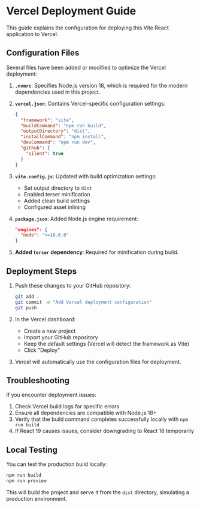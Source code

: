 # Vercel Deployment Guide

This guide explains the configuration for deploying this Vite React application to Vercel.

## Configuration Files

Several files have been added or modified to optimize the Vercel deployment:

1. **`.nvmrc`**: Specifies Node.js version 18, which is required for the modern dependencies used in this project.

2. **`vercel.json`**: Contains Vercel-specific configuration settings:
   ```json
   {
     "framework": "vite",
     "buildCommand": "npm run build",
     "outputDirectory": "dist",
     "installCommand": "npm install",
     "devCommand": "npm run dev",
     "github": {
       "silent": true
     }
   }
   ```

3. **`vite.config.js`**: Updated with build optimization settings:
   - Set output directory to `dist`
   - Enabled terser minification
   - Added clean build settings
   - Configured asset inlining

4. **`package.json`**: Added Node.js engine requirement:
   ```json
   "engines": {
     "node": ">=18.0.0"
   }
   ```

5. **Added `terser` dependency**: Required for minification during build.

## Deployment Steps

1. Push these changes to your GitHub repository:
   ```bash
   git add .
   git commit -m "Add Vercel deployment configuration"
   git push
   ```

2. In the Vercel dashboard:
   - Create a new project
   - Import your GitHub repository
   - Keep the default settings (Vercel will detect the framework as Vite)
   - Click "Deploy"

3. Vercel will automatically use the configuration files for deployment.

## Troubleshooting

If you encounter deployment issues:

1. Check Vercel build logs for specific errors
2. Ensure all dependencies are compatible with Node.js 18+
3. Verify that the build command completes successfully locally with `npm run build`
4. If React 19 causes issues, consider downgrading to React 18 temporarily

## Local Testing

You can test the production build locally:

```bash
npm run build
npm run preview
```

This will build the project and serve it from the `dist` directory, simulating a production environment.
